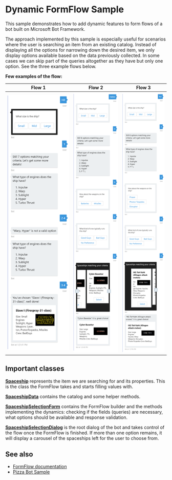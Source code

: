 # Dynamic FormFlow Sample #

This sample demonstrates how to add dynamic features to form flows of a bot
built on Microsoft Bot Framework.

The approach implemented by this sample is especially useful for scenarios where
the user is searching an item from an existing catalog. Instead of displaying
all the options for narrowing down the desired item, we only display options
available based on the data previously collected. In some cases we can skip part
of the queries altogether as they have but only one option. See the three
example flows below.

**Few examples of the flow:**

| Flow 1 | Flow 2 | Flow 3 |
| ------ | ------ | ------ |
| ![Flow 1](Documentation/Screenshots/Scenario1.png?raw=true) | ![Flow 2](Documentation/Screenshots/Scenario2.png?raw=true) | ![Flow3](Documentation/Screenshots/Scenario3.png?raw=true) |


## Important classes ##

**[Spaceship](/DynamicFormFlowSample/Models/Spaceship.cs)** represents the item
we are searching for and its properties. This is the class the FormFlow takes
and starts filling values with.

**[SpaceshipData](/DynamicFormFlowSample/Data/SpaceshipData.cs)** contains the
catalog and some helper methods.

**[SpaceshipSelectionForm](/DynamicFormFlowSample/Forms/SpaceshipSelectionForm.cs)**
contains the FormFlow builder and the methods implementing the dynamics:
checking if the fields (queries) are necessary, what options should be available
and response validation.

**[SpaceshipSelectionDialog](/DynamicFormFlowSample/Dialogs/SpaceshipSelectionDialog.cs)**
is the root dialog of the bot and takes control of the flow once the FormFlow
is finished. If more than one option remains, it will display a carousel of the
spaceships left for the user to choose from.


## See also ##

* [FormFlow documentation](https://docs.botframework.com/en-us/csharp/builder/sdkreference/forms.html)
* [Pizza Bot Sample](https://github.com/Microsoft/BotBuilder/tree/master/CSharp/Samples/PizzaBot)
